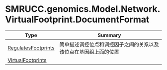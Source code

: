 ﻿
# SMRUCC.genomics.Model.Network.VirtualFootprint.DocumentFormat

|Type|Summary|
|----|-------|
|[RegulatesFootprints](./RegulatesFootprints.md)|简单描述调控位点和调控因子之间的关系以及该位点在基因组上面的位置|
|[VirtualFootprints](./VirtualFootprints.md)||

